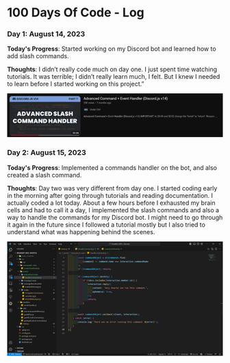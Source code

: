 # 100 Days Of Code - Log

### Day 1: August 14, 2023

**Today's Progress**: Started working on my Discord bot and learned how to add slash commands.

**Thoughts**: I didn’t really code much on day one. I just spent time watching tutorials. It was terrible; I didn’t really learn much, I felt. But I knew I needed to learn before I started working on this project.”

![Alt text](imgs/day1.png)

### Day 2: August 15, 2023

**Today's Progress**: Implemented a commands handler on the bot, and also created a slash command.

**Thoughts**: Day two was very different from day one. I started coding early in the morning after going through tutorials and reading documentation. I actually coded a lot today. About a few hours before I exhausted my brain cells and had to call it a day, I implemented the slash commands and also a way to handle the commands for my Discord bot. I might need to go through it again in the future since I followed a tutorial mostly but I also tried to understand what was happening behind the scenes.

![Alt text](imgs/day2.png)

